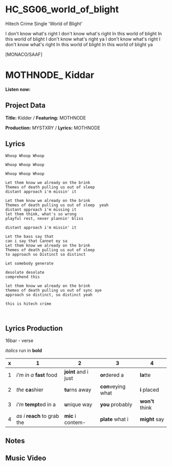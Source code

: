 # HC_SG06_world_of_blight
Hitech Crime Single 'World of Blight'

I don't know what's right
I don't know what's right
In this world of blight 
In this world of blight 
I don't know what's right ya
I don't know what's right
I don't know what's right
In this world of blight 
In this world of blight ya

[MONACO/SAAF]

# MOTHNODE_ Kiddar

**Listen now:**

## Project Data

**Title:** Kidder / **Featuring:** MOTHNODE

**Production:** MYSTXRY / **Lyrics:** MOTHNODE

## Lyrics

```
Whoop Whoop Whoop

Whoop Whoop Whoop

Whoop Whoop Whoop

Let them know we already on the brink
Themes of death pulling us out of sleep 
distant approach i'm missin' it

Let them know we already on the brink
Themes of death pulling us out of sleep  yeah
distant approach i'm missing it
let them think, what's so wrong
playful rest, never plannin' bliss

distant approach i'm missin' it

Let the bass say that
can i say that Cannet ey sa
Let them know we already on the brink
Themes of death pulling us out of sleep 
to approach so Distinct so distinct

Let somebody generate

desolate desolate 
comprehend this

let them know we already on the brink
themes of death pulling us out of sync aye
approach so distinct, so distinct yeah

this is hitech crime



```

## Lyrics Production

16bar - verse

*italics* run in
**bold**

| x | 1 | 2 | 3 | 4 |
|---|---|---|---|---|
| 1 | *i'm in a* **fast** food | **joint** and i just  | **or**dered a  | **la**tte  |
| 2 | *the* **ca**shier | **tu**rns away  |  **con**veying what |  **i** placed |
| 3 | *i'm* **tempt**ed in a | **u**nique way  |  **you** probably |  **won't** think |
| 4 | *as i* **reach** to grab the |  **mic** i contem-  | **plate** what i | **might** say |

## Notes

## Music Video

